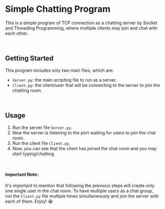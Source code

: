 # Simple Chatting Program 
This is a simple program of TCP connection as a chatting server by Socket and Threading Programming, where multiple clients may join and chat with each other.


<br>

## Getting Started
This program includes only two main files, which are:
- ```Server.py```: the main scripting file to run as a server.
- ```Client.py```: the client/user that will be connecting to the server to join the chatting room.


<br>

## Usage
1. Run the server file ```Server.py```.
2. Now the server is listening to the port waiting for users to join the chat room.
3. Run the client file ```Client.py```.
4. Now, you can see that the client has joined the chat room and you may start typing/chatting


<br>

#### Important Note: 
It's important to mention that following the previous steps will create only one single user in the chat room. To have multiple users as a chat group, run the ```Client.py``` file multiple times simultaneously and join the server with each of them. Enjoy! :grin:
